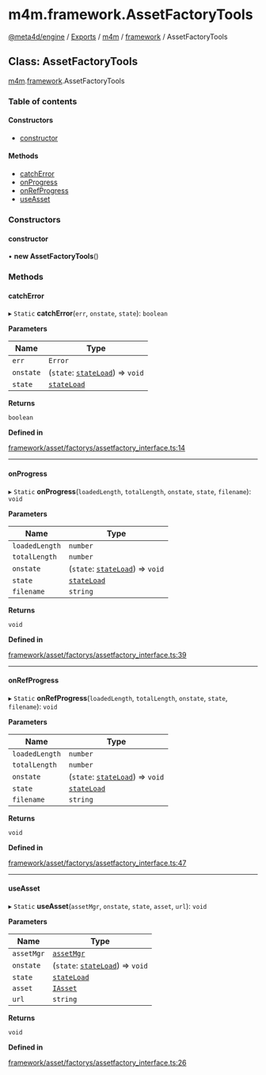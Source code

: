 # m4m.framework.AssetFactoryTools

[@meta4d/engine](../) / [Exports](../modules/) / [m4m](../modules/m4m.md) / [framework](../modules/m4m.framework.md) / AssetFactoryTools

## Class: AssetFactoryTools

[m4m](../modules/m4m.md).[framework](../modules/m4m.framework.md).AssetFactoryTools

### Table of contents

#### Constructors

* [constructor](m4m.framework.AssetFactoryTools.md#constructor)

#### Methods

* [catchError](m4m.framework.AssetFactoryTools.md#catcherror)
* [onProgress](m4m.framework.AssetFactoryTools.md#onprogress)
* [onRefProgress](m4m.framework.AssetFactoryTools.md#onrefprogress)
* [useAsset](m4m.framework.AssetFactoryTools.md#useasset)

### Constructors

#### constructor

• **new AssetFactoryTools**()

### Methods

#### catchError

▸ `Static` **catchError**(`err`, `onstate`, `state`): `boolean`

**Parameters**

| Name      | Type                                                           |
| --------- | -------------------------------------------------------------- |
| `err`     | `Error`                                                        |
| `onstate` | (`state`: [`stateLoad`](m4m.framework.stateLoad.md)) => `void` |
| `state`   | [`stateLoad`](m4m.framework.stateLoad.md)                      |

**Returns**

`boolean`

**Defined in**

[framework/asset/factorys/assetfactory\_interface.ts:14](https://github.com/meta4d-me/meta4d-engine/blob/cf6bfe6/src/framework/asset/factorys/assetfactory\_interface.ts#L14)

***

#### onProgress

▸ `Static` **onProgress**(`loadedLength`, `totalLength`, `onstate`, `state`, `filename`): `void`

**Parameters**

| Name           | Type                                                           |
| -------------- | -------------------------------------------------------------- |
| `loadedLength` | `number`                                                       |
| `totalLength`  | `number`                                                       |
| `onstate`      | (`state`: [`stateLoad`](m4m.framework.stateLoad.md)) => `void` |
| `state`        | [`stateLoad`](m4m.framework.stateLoad.md)                      |
| `filename`     | `string`                                                       |

**Returns**

`void`

**Defined in**

[framework/asset/factorys/assetfactory\_interface.ts:39](https://github.com/meta4d-me/meta4d-engine/blob/cf6bfe6/src/framework/asset/factorys/assetfactory\_interface.ts#L39)

***

#### onRefProgress

▸ `Static` **onRefProgress**(`loadedLength`, `totalLength`, `onstate`, `state`, `filename`): `void`

**Parameters**

| Name           | Type                                                           |
| -------------- | -------------------------------------------------------------- |
| `loadedLength` | `number`                                                       |
| `totalLength`  | `number`                                                       |
| `onstate`      | (`state`: [`stateLoad`](m4m.framework.stateLoad.md)) => `void` |
| `state`        | [`stateLoad`](m4m.framework.stateLoad.md)                      |
| `filename`     | `string`                                                       |

**Returns**

`void`

**Defined in**

[framework/asset/factorys/assetfactory\_interface.ts:47](https://github.com/meta4d-me/meta4d-engine/blob/cf6bfe6/src/framework/asset/factorys/assetfactory\_interface.ts#L47)

***

#### useAsset

▸ `Static` **useAsset**(`assetMgr`, `onstate`, `state`, `asset`, `url`): `void`

**Parameters**

| Name       | Type                                                           |
| ---------- | -------------------------------------------------------------- |
| `assetMgr` | [`assetMgr`](m4m.framework.assetMgr.md)                        |
| `onstate`  | (`state`: [`stateLoad`](m4m.framework.stateLoad.md)) => `void` |
| `state`    | [`stateLoad`](m4m.framework.stateLoad.md)                      |
| `asset`    | [`IAsset`](../interfaces/m4m.framework.IAsset.md)              |
| `url`      | `string`                                                       |

**Returns**

`void`

**Defined in**

[framework/asset/factorys/assetfactory\_interface.ts:26](https://github.com/meta4d-me/meta4d-engine/blob/cf6bfe6/src/framework/asset/factorys/assetfactory\_interface.ts#L26)
